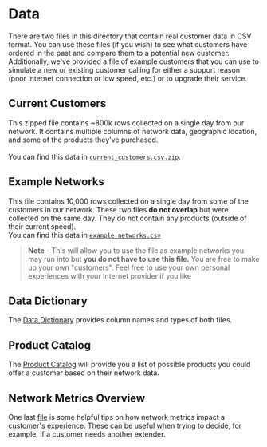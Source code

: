 # Data
There are two files in this directory that contain real customer data in CSV format. You can use these files (if you wish) to see what customers have ordered in the past and compare them to a potential new customer.
Additionally, we've provided a file of example customers that you can use to simulate a new or existing customer calling for either a support reason (poor Internet connection or low speed, etc.) or to upgrade their service.
## Current Customers
This zipped file contains ~800k rows collected on a single day from our network. It contains multiple columns of network data, geographic location, and some of the products they've purchased.<br><br>
You can find this data in [```current_customers.csv.zip```](current_customers.csv.zip).
## Example Networks
This file contains 10,000 rows collected on a single day from some of the customers in our network. These two files **do not overlap** but were collected on the same day. They do not contain any products (outside of their current speed).<br>
You can find this data in [```example_networks.csv```](example_networks.csv)

> **Note** - This will allow you to use the file as example networks you may run into but __you do not have to use this file.__ You are free to make up your own "customers". Feel free to use your own personal experiences with your Internet provider if you like
## Data Dictionary
The [Data Dictionary](Data_Dictionary.md) provides column names and types of both files.
## Product Catalog
The [Product Catalog](Product_Catalog.md) will provide you a list of possible products you could offer a customer based on their network data.
## Network Metrics Overview
One last [file](Network_Metrics.md) is some helpful tips on how network metrics impact a customer's experience. These can be useful when trying to decide, for example, if a customer needs another extender.
